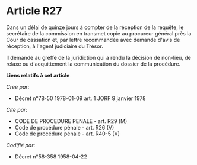 # Article R27

Dans un délai de quinze jours à compter de la réception de la requête, le secrétaire de la commission en transmet copie au
procureur général près la Cour de cassation et, par lettre recommandée avec demande d'avis de réception, à l'agent judiciaire
du Trésor.

Il demande au greffe de la juridiction qui a rendu la décision de non-lieu, de relaxe ou d'acquittement la communication du
dossier de la procédure.

**Liens relatifs à cet article**

_Créé par_:

  - Décret n°78-50 1978-01-09 art. 1 JORF 9 janvier 1978

_Cité par_:

  - CODE DE PROCEDURE PENALE - art. R29 (M)
  - Code de procédure pénale - art. R26 (V)
  - Code de procédure pénale - art. R40-5 (V)

_Codifié par_:

  - Décret n°58-358 1958-04-22
